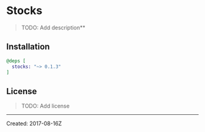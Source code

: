 # Stocks

> TODO: Add description**


## Installation

```elixir
@deps [
  stocks: "~> 0.1.3"
]
```

## License

> TODO: Add license

----
Created:  2017-08-16Z
